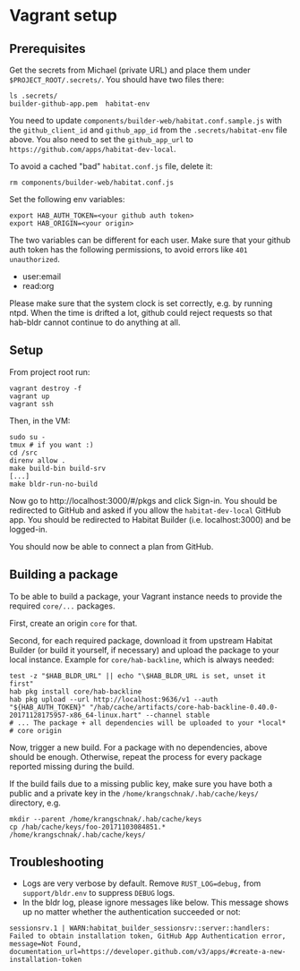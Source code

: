 # Vagrant setup

## Prerequisites

Get the secrets from Michael (private URL) and place them under
`$PROJECT_ROOT/.secrets/`. You should have two files there:

```
ls .secrets/
builder-github-app.pem  habitat-env
```

You need to update `components/builder-web/habitat.conf.sample.js` with the
`github_client_id` and `github_app_id` from the `.secrets/habitat-env` file
above. You also need to set the `github_app_url` to
`https://github.com/apps/habitat-dev-local`.

To avoid a cached "bad" `habitat.conf.js` file, delete it:

```
rm components/builder-web/habitat.conf.js
```

Set the following env variables:

```
export HAB_AUTH_TOKEN=<your github auth token>
export HAB_ORIGIN=<your origin>
```

The two variables can be different for each user.
Make sure that your github auth token has the following permissions,
to avoid errors like `401 unauthorized`.

* user:email
* read:org

Please make sure that the system clock is set correctly, e.g. by running ntpd.
When the time is drifted a lot, github could reject requests so that hab-bldr
cannot continue to do anything at all.

## Setup

From project root run:

```
vagrant destroy -f
vagrant up
vagrant ssh
```

Then, in the VM:

```
sudo su -
tmux # if you want :)
cd /src
direnv allow .
make build-bin build-srv
[...]
make bldr-run-no-build
```

Now go to http://localhost:3000/#/pkgs and click Sign-in. You should be
redirected to GitHub and asked if you allow the `habitat-dev-local`
GitHub app. You should be redirected to Habitat Builder (i.e. localhost:3000)
and be logged-in.

You should now be able to connect a plan from GitHub.

## Building a package

To be able to build a package, your Vagrant instance needs to provide the
required `core/...` packages.

First, create an origin `core` for that.

Second, for each required package, download it from upstream Habitat Builder
(or build it yourself, if necessary) and upload the package to your local
instance. Example for `core/hab-backline`, which is always needed:

```
test -z "$HAB_BLDR_URL" || echo "\$HAB_BLDR_URL is set, unset it first"
hab pkg install core/hab-backline
hab pkg upload --url http://localhost:9636/v1 --auth "${HAB_AUTH_TOKEN}" "/hab/cache/artifacts/core-hab-backline-0.40.0-20171128175957-x86_64-linux.hart" --channel stable
# ... The package + all dependencies will be uploaded to your *local*
# core origin
```

Now, trigger a new build. For a package with no dependencies, above should
be enough. Otherwise, repeat the process for every package reported
missing during the build.

If the build fails due to a missing public key, make sure you have both
a public and a private key in the `/home/krangschnak/.hab/cache/keys/`
directory, e.g.

```
mkdir --parent /home/krangschnak/.hab/cache/keys
cp /hab/cache/keys/foo-20171103084851.* /home/krangschnak/.hab/cache/keys/
```

## Troubleshooting

* Logs are very verbose by default. Remove `RUST_LOG=debug,` from
  `support/bldr.env` to suppress `DEBUG` logs.
* In the bldr log, please ignore messages like below. This message shows up
  no matter whether the authentication succeeded or not:

```
sessionsrv.1 | WARN:habitat_builder_sessionsrv::server::handlers: Failed to obtain installation token, GitHub App Authentication error, message=Not Found, documentation_url=https://developer.github.com/v3/apps/#create-a-new-installation-token
```
